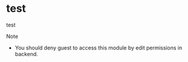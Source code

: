 test
====
test

Note
- You should deny guest to access this module by edit permissions in backend.

